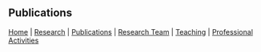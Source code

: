Publications
-


[Home](/index.md) \| [Research](/Research.md) \| [Publications](/Publications.md) \| [Research Team](/Team.md) \| [Teaching](/Teaching.md) \| [Professional Activities](/Activities.md)
